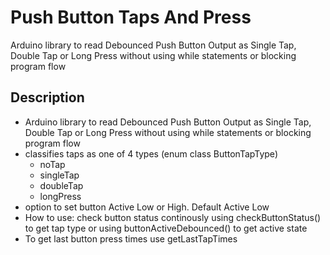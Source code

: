 # Push Button Taps And Press

Arduino library to read Debounced Push Button Output as Single Tap, Double
Tap or Long Press without using while statements or blocking program flow


## Description

- Arduino library to read Debounced Push Button Output as Single Tap, Double
  Tap or Long Press without using while statements or blocking program flow
- classifies taps as one of 4 types (enum class ButtonTapType)
  - noTap
  - singleTap
  - doubleTap
  - longPress
- option to set button Active Low or High. Default Active Low
- How to use: check button status continously using checkButtonStatus() to
  get tap type or using buttonActiveDebounced() to get active state
- To get last button press times use getLastTapTimes